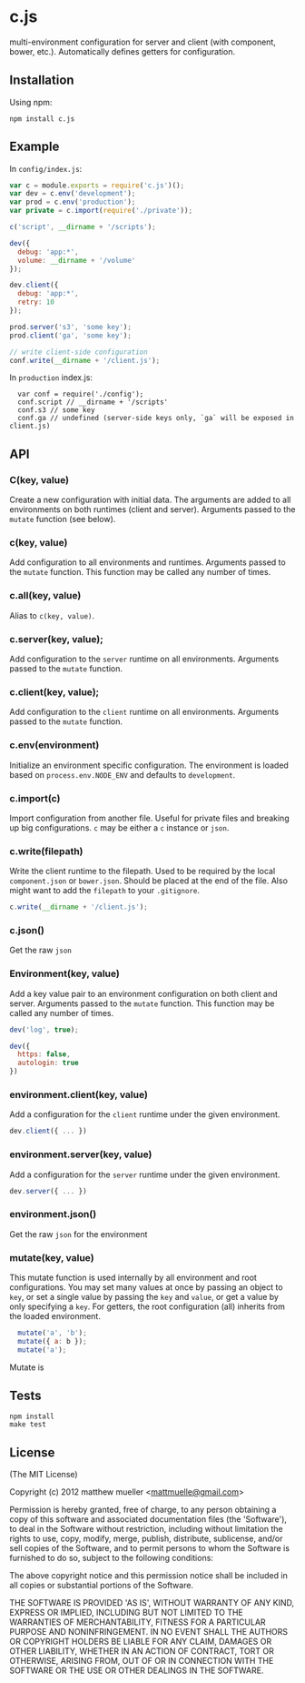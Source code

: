 
# c.js

  multi-environment configuration for server and client (with component, bower, etc.). Automatically defines getters for configuration.

## Installation

Using npm:

    npm install c.js

## Example

In `config/index.js`:

```js
var c = module.exports = require('c.js')();
var dev = c.env('development');
var prod = c.env('production');
var private = c.import(require('./private'));

c('script', __dirname + '/scripts');

dev({
  debug: 'app:*',
  volume: __dirname + '/volume'
});

dev.client({
  debug: 'app:*',
  retry: 10
});

prod.server('s3', 'some key');
prod.client('ga', 'some key');

// write client-side configuration
conf.write(__dirname + '/client.js');
```

In `production` index.js:

```
  var conf = require('./config');
  conf.script // __dirname + '/scripts'
  conf.s3 // some key
  conf.ga // undefined (server-side keys only, `ga` will be exposed in client.js)
```

## API

### C(key, value)

Create a new configuration with initial data. The arguments are added to all environments on both runtimes (client and server). Arguments passed to the `mutate` function (see below).

### c(key, value)

Add configuration to all environments and runtimes. Arguments passed to the `mutate` function. This function may be called any number of times.

### c.all(key, value)

Alias to `c(key, value)`.

### c.server(key, value);

Add configuration to the `server` runtime on all environments.  Arguments passed to the `mutate` function.

### c.client(key, value);

Add configuration to the `client` runtime on all environments.  Arguments passed to the `mutate` function.

### c.env(environment)

Initialize an environment specific configuration. The environment is loaded based on `process.env.NODE_ENV` and defaults to `development`.

### c.import(c)

Import configuration from another file. Useful for private files and breaking up big configurations. `c` may be either a `c` instance or `json`.

### c.write(filepath)

Write the client runtime to the filepath. Used to be required by the local `component.json` or `bower.json`. Should be placed at the end of the file. Also might want to add the `filepath` to your `.gitignore`.

```js
c.write(__dirname + '/client.js');
```

### c.json()

Get the raw `json`

### Environment(key, value)

Add a key value pair to an environment configuration on both client and server. Arguments passed to the `mutate` function. This function may be called any number of times.

```js
dev('log', true);

dev({
  https: false,
  autologin: true
})
```

### environment.client(key, value)

Add a configuration for the `client` runtime under the given environment.

```js
dev.client({ ... })
```

### environment.server(key, value)

Add a configuration for the `server` runtime under the given environment.

```js
dev.server({ ... })
```

### environment.json()

Get the raw `json` for the environment

### mutate(key, value)

This mutate function is used internally by all environment and root configurations. You may set many values at once by passing an object to `key`, or set a single value by passing the `key` and `value`, or get a value by only specifying a `key`. For getters, the root configuration (all) inherits from the loaded environment.

```js
  mutate('a', 'b');
  mutate({ a: b });
  mutate('a');
```

Mutate is

## Tests

```
npm install
make test
```

## License

(The MIT License)

Copyright (c) 2012 matthew mueller &lt;mattmuelle@gmail.com&gt;

Permission is hereby granted, free of charge, to any person obtaining
a copy of this software and associated documentation files (the
'Software'), to deal in the Software without restriction, including
without limitation the rights to use, copy, modify, merge, publish,
distribute, sublicense, and/or sell copies of the Software, and to
permit persons to whom the Software is furnished to do so, subject to
the following conditions:

The above copyright notice and this permission notice shall be
included in all copies or substantial portions of the Software.

THE SOFTWARE IS PROVIDED 'AS IS', WITHOUT WARRANTY OF ANY KIND,
EXPRESS OR IMPLIED, INCLUDING BUT NOT LIMITED TO THE WARRANTIES OF
MERCHANTABILITY, FITNESS FOR A PARTICULAR PURPOSE AND NONINFRINGEMENT.
IN NO EVENT SHALL THE AUTHORS OR COPYRIGHT HOLDERS BE LIABLE FOR ANY
CLAIM, DAMAGES OR OTHER LIABILITY, WHETHER IN AN ACTION OF CONTRACT,
TORT OR OTHERWISE, ARISING FROM, OUT OF OR IN CONNECTION WITH THE
SOFTWARE OR THE USE OR OTHER DEALINGS IN THE SOFTWARE.
